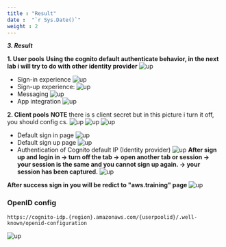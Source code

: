 ```yaml
---
title : "Result"
date :  "`r Sys.Date()`" 
weight : 2
---
```

***3. Result***

**1. User pools**
**Using the cognito default authenticate behavior, in the next lab i will try to do with other identity provider**
![up](/images/Cognito/ter1.png)
- Sign-in experience
![up](/images/Cognito/ter2.png)
- Sign-up experience:
![up](/images/Cognito/ter3.png)
- Messaging 
![up](/images/Cognito/ter4.png)
- App integration
![up](/images/Cognito/ter5.png)

**2. Client pools**
**NOTE** there is s client secret but in this picture i turn it off, you should config cs.
![up](/images/Cognito/ter6.png)
![up](/images/Cognito/tercl1.png)
![up](/images/Cognito/tercl2.png)

- Default sign in page
![up](/images/Cognito/re1.png)
- Default sign up page
![up](/images/Cognito/re2.png)
- Authentication of Cognito default IP (Identity provider)
![up](/images/Cognito/re3.png)
**After sign up and login in  -> turn off the tab -> open another tab or session -> your session is the same and you cannot sign up again.  -> your session has been captured.**
![up](/images/Cognito/tercl3.png)

**After success sign in you will be redict to "aws.training" page**
![up](/images/Cognito/url_callback.jpg)

### OpenID config
    https://cognito-idp.{region}.amazonaws.com/{userpoolid}/.well-known/openid-configuration
![up](/images/Cognito/openidconfig.jpg)
